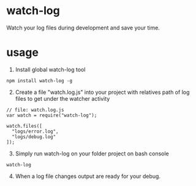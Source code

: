 # watch-log
Watch your log files during development and save your time.

# usage

1. Install global watch-log tool

```
npm install watch-log -g
```

2. Create a file "watch.log.js" into your project with relatives path of log files to get under the watcher activity

```
// file: watch.log.js
var watch = require("watch-log");

watch.files([
  "logs/error.log", 
  "logs/debug.log" 
]);
```

3. Simply run watch-log on your folder project on bash console
```
watch-log
```

4. When a log file changes output are ready for your debug.
